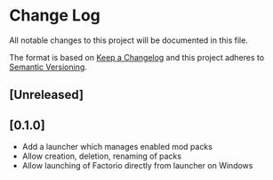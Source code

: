 # Change Log
All notable changes to this project will be documented in this file.

The format is based on [Keep a Changelog](http://keepachangelog.com/)
and this project adheres to [Semantic Versioning](http://semver.org/).

## [Unreleased]

## [0.1.0]
- Add a launcher which manages enabled mod packs
- Allow creation, deletion, renaming of packs
- Allow launching of Factorio directly from launcher on Windows

